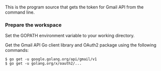 This is the program source that gets the token for Gmail API from the command line.

### Prepare the workspace

Set the GOPATH environment variable to your working directory.

Get the Gmail API Go client library and OAuth2 package using the following commands:

    $ go get -u google.golang.org/api/gmail/v1
    $ go get -u golang.org/x/oauth2/...
